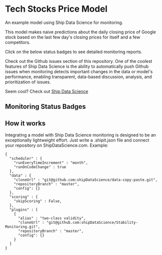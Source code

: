 Tech Stocks Price Model
==============

An example model using Ship Data Science for monitoring.

This model makes naive predictions
about the daily closing price of Google stock based on 
the last few day's closing prices for itself and a few competitors.

Click on the below status badges to see detailed monitoring reports.

Check out the Github issues section of this repository.
 One of the coolest features of Ship Data Science is the ability to automatically push Github issues 
when monitoring detects important changes in the data or model's performance, enabling transparent, data-based
discussion, analysis, and prioritization of issues.

Seem cool? Check out [Ship Data Science](http://www.shipdatascience.com)

Monitoring Status Badges
--------------------

How it works
-----------
Integrating a model with Ship Data Science monitoring is designed to be an exceptionally lightweight effort. Just write a .shipit.json file and connect your repository on ShipDataScience.com. Example:
```
{
  "scheduler" : {
    "runEveryTimeIncrement" : "month",
    "runOnCodeChange" : true
  },
  "data" : {
    "cloneUrl" : "git@github.com:shipDataScience/data-copy-paste.git",
    "repositoryBranch" : "master",
    "config": {}
  },
  "scoring" : {
    "skipScoring" : False,
  },
  "plugins" : [
    {
      "alias" : "two-class validity",
      "cloneUrl" : "git@github.com:shipDataScience/Stability-Monitoring.git",
      "repositoryBranch" : "master",
      "config": {}
    }
  ]
}
```


